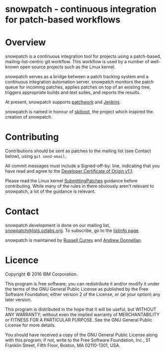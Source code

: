 snowpatch - continuous integration for patch-based workflows
============================================================


Overview
========

snowpatch is a continuous integration tool for projects using a patch-based,
mailing-list-centric git workflow. This workflow is used by a number of
well-known open source projects such as the Linux kernel.

snowpatch serves as a bridge between a patch tracking system and a continuous
integration automation server. snowpatch monitors the patch queue for incoming
patches, applies patches on top of an existing tree, triggers appropriate
builds and test suites, and reports the results.

At present, snowpatch supports
[patchwork](http://jk.ozlabs.org/projects/patchwork) and
[Jenkins](http://jenkins-ci.org).

snowpatch is named in honour of
[skiboot](https://github.com/open-power/skiboot), the project which inspired the
creation of snowpatch.


Contributing
============

Contributions should be sent as patches to the mailing list (see
Contact below), using `git send-email`.

All commit messages must include a Signed-off-by: line, indicating
that you have read and agree to the
[Developer Certificate of Origin v1.1](http://developercertificate.org).

Please read the Linux kernel
[SubmittingPatches](https://www.kernel.org/doc/Documentation/SubmittingPatches)
guidance before contributing. While many of the rules in there
obviously aren't relevant to snowpatch, a lot of the guidance is
relevant.


Contact
=======

snowpatch development is done on our mailing list,
[snowpatch@lists.ozlabs.org](mailto:snowpatch@lists.ozlabs.org). To
subscribe, go to the
[listinfo page](https://lists.ozlabs.org/listinfo/snowpatch).

snowpatch is maintained by
[Russell Currey](mailto:ruscur@russell.cc) and
[Andrew Donnellan](mailto:andrew.donnellan@au1.ibm.com).


Licence
=======
Copyright © 2016 IBM Corporation.

This program is free software; you can redistribute it and/or modify it under
the terms of the GNU General Public License as published by the Free Software
Foundation; either version 2 of the License, or (at your option) any later
version.

This program is distributed in the hope that it will be useful, but WITHOUT ANY
WARRANTY; without even the implied warranty of MERCHANTABILITY or FITNESS FOR A
PARTICULAR PURPOSE.  See the GNU General Public License for more details.

You should have received a copy of the GNU General Public License along with
this program; if not, write to the Free Software Foundation, Inc., 51 Franklin
Street, Fifth Floor, Boston, MA 02110-1301, USA.
